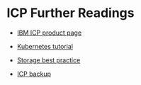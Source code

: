 # ICP Further Readings
* [IBM ICP product page](https://www.ibm.com/cloud/private)

* [Kubernetes tutorial](https://kubernetes.io/docs/tutorials/)
* [Storage best practice](https://github.com/ibm-cloud-architecture/refarch-privatecloud/blob/master/ICp-Storage_best_practice.md)
* [ICP backup](https://github.com/ibm-cloud-architecture/icp-backup)
